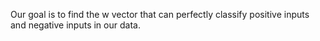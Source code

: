 Our goal is to find the w vector that can perfectly classify positive inputs and negative inputs in our data. 
